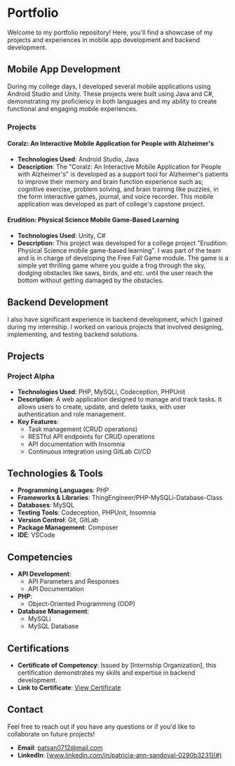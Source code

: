 # Portfolio

Welcome to my portfolio repository! Here, you'll find a showcase of my projects and experiences in mobile app development and backend development.

## Mobile App Development

During my college days, I developed several mobile applications using Android Studio and Unity. These projects were built using Java and C#, demonstrating my proficiency in both languages and my ability to create functional and engaging mobile experiences.

### Projects

#### Coralz: An Interactive Mobile Application for People with Alzheimer's
- **Technologies Used**: Android Studio, Java
- **Description**: The "Coralz: An Interactive Mobile Application for People with Alzheimer's" is developed as a support tool for Alzheimer's patients to improve their memory and brain function experience such as; cognitive exercise, problem solving, and brain training like puzzles, in the form interactive games, journal, and voice recorder. This mobile application was developed as part of college's capstone project.

#### Erudition: Physical Science Mobile Game-Based Learning
- **Technologies Used**: Unity, C#
- **Description**: This project was developed for a college project "Erudition: Physical Science mobile game-based learning". I was part of the team and is in charge of developing the Free Fall Game module. The game is a simple yet thrilling game where you guide a frog through the sky, dodging obstacles like saws, birds, and etc. until the user reach the bottom without getting damaged by the obstacles.


## Backend Development

I also have significant experience in backend development, which I gained during my internship. I worked on various projects that involved designing, implementing, and testing backend solutions.

## Projects

### Project Alpha
- **Technologies Used**: PHP, MySQLi, Codeception, PHPUnit
- **Description**: A web application designed to manage and track tasks. It allows users to create, update, and delete tasks, with user authentication and role management.
- **Key Features**:
  - Task management (CRUD operations)
  - RESTful API endpoints for CRUD operations
  - API documentation with Insomnia
  - Continuous integration using GitLab CI/CD

## Technologies & Tools

- **Programming Languages**: PHP
- **Frameworks & Libraries**: ThingEngineer/PHP-MySQLi-Database-Class
- **Databases**: MySQL
- **Testing Tools**: Codeception, PHPUnit, Insomnia
- **Version Control**: Git, GitLab
- **Package Management**: Composer
- **IDE**: VSCode

## Competencies

- **API Development**:
  - API Parameters and Responses
  - API Documentation
- **PHP**:
  - Object-Oriented Programming (OOP)
- **Database Management**:
  - MySQLi
  - MySQL Database

## Certifications

- **Certificate of Competency**: Issued by [Internship Organization], this certification demonstrates my skills and expertise in backend development.
- **Link to Certificate**: [View Certificate](#)

## Contact

Feel free to reach out if you have any questions or if you'd like to collaborate on future projects!

- **Email**: [patsan0712@mail.com](mailto:your.email@example.com)
- **LinkedIn**: [www.linkedin.com/in/patricia-ann-sandoval-0290b3231](#)
